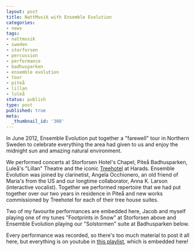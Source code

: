 ```yaml
---
layout: post
title: NattMusik with Ensemble Evolution
categories:
- news
tags:
- nattmusik
- sweden
- storforsen
- percussion
- performance
- badhusparken
- ensemble evolution
- tour
- piteå
- lillan
- luleå
status: publish
type: post
published: true
meta:
  _thumbnail_id: '308'
---
```



 

In June 2012, 
Ensemble Evolution put together a "farewell" tour in Northern Sweden to celebrate everything the area had given to us and enjoy the midnight sun and amazing natural environment.


We performed concerts at Storforsen Hotel's Chapel, Piteå Badhusparken, Luleå's "Lillan" Theatre and the iconic 
[Treehotel](http://www.treehotel.se) at Harads. 
Ensemble Evolution was joined by clarinetist, Angela Occhionero, an old friend of Maria's from the US and our longtime collaborator, Anna K. Larson (interactive vocalist). Together we performed repertoire that we had put together over our two years in residence in Piteå and new works commissioned by Treehotel for each of their tree house suites.


Two of my favourite performances are embedded here, Jacob and myself playing one of my tunes "Footprints in Snow" at Storforsen above and 
Ensemble Evolution playing our "Solstormen" suite at Badhusparken below.
 
   

 

Every performance was recorded, so there's too much material to post it all here, but everything is on youtube in 
[this playlist](http://www.youtube.com/playlist?list=PLnRoOVbpGXfZaRKZACoUu-uJFDnXCo9Qa&feature=addto), which is embedded here!
